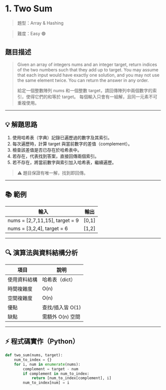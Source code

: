# 1. Two Sum

> 題型：Array & Hashing

> 難度：Easy 🟢

## 題目描述
> Given an array of integers nums and an integer target, return indices of the two numbers such that they add up to target.
> You may assume that each input would have exactly one solution, and you may not use the same element twice.
> You can return the answer in any order.
>
> 給定一個整數陣列 nums 和一個整數 target，請回傳陣列中兩個數字的索引，使得它們的和等於 target。
> 每個輸入只會有一組解，且同一元素不可重複使用。

---

## 💡 解題思路
1. 使用哈希表（字典）記錄已遍歷過的數字及其索引。
2. 每次遍歷時，計算 target 與當前數字的差值（complement）。
3. 檢查該差值是否已存在於哈希表中。
4. 若存在，代表找到答案，直接回傳兩個索引。
5. 若不存在，將當前數字與索引加入哈希表，繼續遍歷。

> ⚠️ 題目保證有唯一解，找到即回傳。

---

## 📚 範例

| 輸入 | 輸出 |
|------------------|---------|
| nums = [2,7,11,15], target = 9 | [0,1]  |
| nums = [3,2,4], target = 6     | [1,2]  |

---

## 🔍 演算法與資料結構分析

| 項目         | 說明                |
|--------------|---------------------|
| 使用資料結構 | 哈希表（dict）      |
| 時間複雜度   | O(n)                |
| 空間複雜度   | O(n)                |
| 優點         | 查找/插入皆 O(1)    |
| 缺點         | 需額外 O(n) 空間    |

---

## ⚡ 程式碼實作（Python）

```python
def two_sum(nums, target):
    num_to_index = {}
    for i, num in enumerate(nums):
        complement = target - num
        if complement in num_to_index:
            return [num_to_index[complement], i]
        num_to_index[num] = i
```
